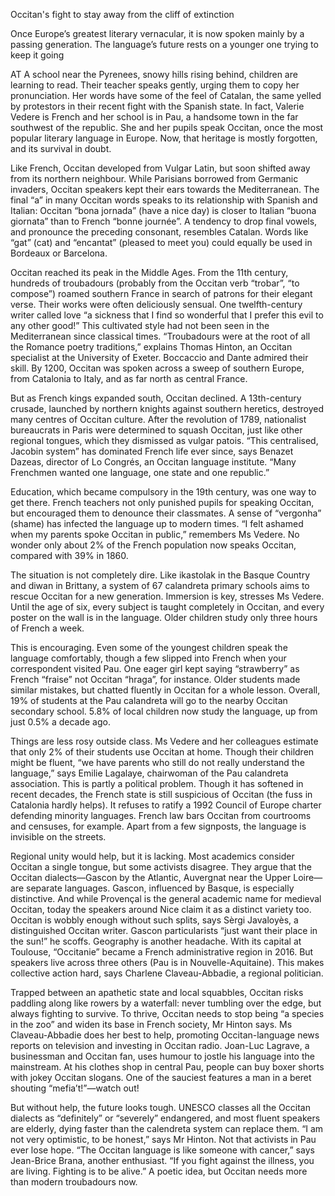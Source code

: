 Occitan's fight to stay away from the cliff of extinction

Once Europe’s greatest literary vernacular, it is now spoken mainly by a passing generation. The language’s future rests on a younger one trying to keep it going

AT A school near the Pyrenees, snowy hills rising behind, children are learning to read. Their teacher speaks gently, urging them to copy her pronunciation. Her words have some of the feel of Catalan, the same yelled by protestors in their recent fight with the Spanish state. In fact, Valerie Vedere is French and her school is in Pau, a handsome town in the far southwest of the republic. She and her pupils speak Occitan, once the most popular literary language in Europe. Now, that heritage is mostly forgotten, and its survival in doubt.

Like French, Occitan developed from Vulgar Latin, but soon shifted away from its northern neighbour. While Parisians borrowed from Germanic invaders, Occitan speakers kept their ears towards the Mediterranean. The final “a” in many Occitan words speaks to its relationship with Spanish and Italian: Occitan “bona jornada” (have a nice day) is closer to Italian “buona giornata” than to French “bonne journée”. A tendency to drop final vowels, and pronounce the preceding consonant, resembles Catalan. Words like “gat” (cat) and “encantat” (pleased to meet you) could equally be used in Bordeaux or Barcelona.

Occitan reached its peak in the Middle Ages. From the 11th century, hundreds of troubadours (probably from the Occitan verb “trobar”, “to compose”) roamed southern France in search of patrons for their elegant verse. Their works were often deliciously sensual. One twelfth-century writer called love “a sickness that I find so wonderful that I prefer this evil to any other good!” This cultivated style had not been seen in the Mediterranean since classical times. “Troubadours were at the root of all the Romance poetry traditions,” explains Thomas Hinton, an Occitan specialist at the University of Exeter. Boccaccio and Dante admired their skill. By 1200, Occitan was spoken across a sweep of southern Europe, from Catalonia to Italy, and as far north as central France.

But as French kings expanded south, Occitan declined. A 13th-century crusade, launched by northern knights against southern heretics, destroyed many centres of Occitan culture. After the revolution of 1789, nationalist bureaucrats in Paris were determined to squash Occitan, just like other regional tongues, which they dismissed as vulgar patois. “This centralised, Jacobin system” has dominated French life ever since, says Benazet Dazeas, director of Lo Congrés, an Occitan language institute. “Many Frenchmen wanted one language, one state and one republic.”

Education, which became compulsory in the 19th century, was one way to get there. French teachers not only punished pupils for speaking Occitan, but encouraged them to denounce their classmates. A sense of “vergonha” (shame) has infected the language up to modern times. “I felt ashamed when my parents spoke Occitan in public,” remembers Ms Vedere. No wonder only about 2% of the French population now speaks Occitan, compared with 39% in 1860.

The situation is not completely dire. Like ikastolak in the Basque Country and diwan in Brittany, a system of 67 calandreta primary schools aims to rescue Occitan for a new generation. Immersion is key, stresses Ms Vedere. Until the age of six, every subject is taught completely in Occitan, and every poster on the wall is in the language. Older children study only three hours of French a week.

This is encouraging. Even some of the youngest children speak the language comfortably, though a few slipped into French when your correspondent visited Pau. One eager girl kept saying “strawberry” as French “fraise” not Occitan “hraga”, for instance. Older students made similar mistakes, but chatted fluently in Occitan for a whole lesson. Overall, 19% of students at the Pau calandreta will go to the nearby Occitan secondary school. 5.8% of local children now study the language, up from just 0.5% a decade ago.

Things are less rosy outside class. Ms Vedere and her colleagues estimate that only 2% of their students use Occitan at home. Though their children might be fluent, “we have parents who still do not really understand the language,” says Emilie Lagalaye, chairwoman of the Pau calandreta association. This is partly a political problem. Though it has softened in recent decades, the French state is still suspicious of Occitan (the fuss in Catalonia hardly helps). It refuses to ratify a 1992 Council of Europe charter defending minority languages. French law bars Occitan from courtrooms and censuses, for example. Apart from a few signposts, the language is invisible on the streets.

Regional unity would help, but it is lacking. Most academics consider Occitan a single tongue, but some activists disagree. They argue that the Occitan dialects—Gascon by the Atlantic, Auvergnat near the Upper Loire—are separate languages. Gascon, influenced by Basque, is especially distinctive. And while Provençal is the general academic name for medieval Occitan, today the speakers around Nice claim it as a distinct variety too. Occitan is wobbly enough without such splits, says Sèrgi Javaloyès, a distinguished Occitan writer. Gascon particularists “just want their place in the sun!” he scoffs. Geography is another headache. With its capital at Toulouse, “Occitanie” became a French administrative region in 2016. But speakers live across three others (Pau is in Nouvelle-Aquitaine). This makes collective action hard, says Charlene Claveau-Abbadie, a regional politician.

Trapped between an apathetic state and local squabbles, Occitan risks paddling along like rowers by a waterfall: never tumbling over the edge, but always fighting to survive. To thrive, Occitan needs to stop being “a species in the zoo” and widen its base in French society, Mr Hinton says. Ms Claveau-Abbadie does her best to help, promoting Occitan-language news reports on television and investing in Occitan radio. Joan-Luc Lagrave, a businessman and Occitan fan, uses humour to jostle his language into the mainstream. At his clothes shop in central Pau, people can buy boxer shorts with jokey Occitan slogans. One of the sauciest features a man in a beret shouting “mefia’t!”—watch out!

But without help, the future looks tough. UNESCO classes all the Occitan dialects as “definitely” or “severely” endangered, and most fluent speakers are elderly, dying faster than the calendreta system can replace them. “I am not very optimistic, to be honest,” says Mr Hinton. Not that activists in Pau ever lose hope. “The Occitan language is like someone with cancer,” says Jean-Brice Brana, another enthusiast. “If you fight against the illness, you are living. Fighting is to be alive.” A poetic idea, but Occitan needs more than modern troubadours now.
